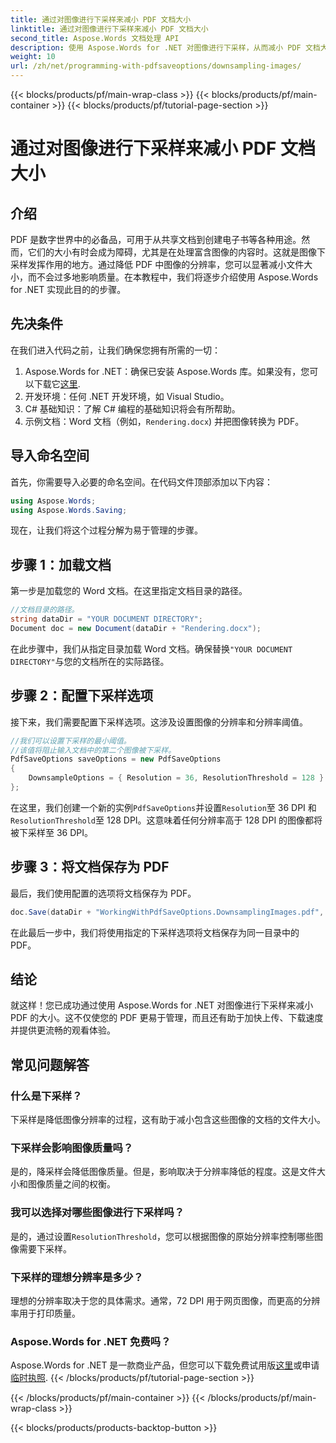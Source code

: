 ```yaml
---
title: 通过对图像进行下采样来减小 PDF 文档大小
linktitle: 通过对图像进行下采样来减小 PDF 文档大小
second_title: Aspose.Words 文档处理 API
description: 使用 Aspose.Words for .NET 对图像进行下采样，从而减小 PDF 文档大小。优化您的 PDF，以加快上传和下载时间。
weight: 10
url: /zh/net/programming-with-pdfsaveoptions/downsampling-images/
---
```


{{< blocks/products/pf/main-wrap-class >}}
{{< blocks/products/pf/main-container >}}
{{< blocks/products/pf/tutorial-page-section >}}

# 通过对图像进行下采样来减小 PDF 文档大小

## 介绍

PDF 是数字世界中的必备品，可用于从共享文档到创建电子书等各种用途。然而，它们的大小有时会成为障碍，尤其是在处理富含图像的内容时。这就是图像下采样发挥作用的地方。通过降低 PDF 中图像的分辨率，您可以显著减小文件大小，而不会过多地影响质量。在本教程中，我们将逐步介绍使用 Aspose.Words for .NET 实现此目的的步骤。

## 先决条件

在我们进入代码之前，让我们确保您拥有所需的一切：

1.  Aspose.Words for .NET：确保已安装 Aspose.Words 库。如果没有，您可以下载它[这里](https://releases.aspose.com/words/net/).
2. 开发环境：任何 .NET 开发环境，如 Visual Studio。
3. C# 基础知识：了解 C# 编程的基础知识将会有所帮助。
4. 示例文档：Word 文档（例如，`Rendering.docx`) 并把图像转换为 PDF。

## 导入命名空间

首先，你需要导入必要的命名空间。在代码文件顶部添加以下内容：

```csharp
using Aspose.Words;
using Aspose.Words.Saving;
```

现在，让我们将这个过程分解为易于管理的步骤。

## 步骤 1：加载文档

第一步是加载您的 Word 文档。在这里指定文档目录的路径。

```csharp
//文档目录的路径。
string dataDir = "YOUR DOCUMENT DIRECTORY";
Document doc = new Document(dataDir + "Rendering.docx");
```

在此步骤中，我们从指定目录加载 Word 文档。确保替换`"YOUR DOCUMENT DIRECTORY"`与您的文档所在的实际路径。

## 步骤 2：配置下采样选项

接下来，我们需要配置下采样选项。这涉及设置图像的分辨率和分辨率阈值。

```csharp
//我们可以设置下采样的最小阈值。
//该值将阻止输入文档中的第二个图像被下采样。
PdfSaveOptions saveOptions = new PdfSaveOptions
{
    DownsampleOptions = { Resolution = 36, ResolutionThreshold = 128 }
};
```

在这里，我们创建一个新的实例`PdfSaveOptions`并设置`Resolution`至 36 DPI 和`ResolutionThreshold`至 128 DPI。这意味着任何分辨率高于 128 DPI 的图像都将被下采样至 36 DPI。

## 步骤 3：将文档保存为 PDF

最后，我们使用配置的选项将文档保存为 PDF。

```csharp
doc.Save(dataDir + "WorkingWithPdfSaveOptions.DownsamplingImages.pdf", saveOptions);
```

在此最后一步中，我们将使用指定的下采样选项将文档保存为同一目录中的 PDF。

## 结论

就这样！您已成功通过使用 Aspose.Words for .NET 对图像进行下采样来减小 PDF 的大小。这不仅使您的 PDF 更易于管理，而且还有助于加快上传、下载速度并提供更流畅的观看体验。

## 常见问题解答

### 什么是下采样？
下采样是降低图像分辨率的过程，这有助于减小包含这些图像的文档的文件大小。

### 下采样会影响图像质量吗？
是的，降采样会降低图像质量。但是，影响取决于分辨率降低的程度。这是文件大小和图像质量之间的权衡。

### 我可以选择对哪些图像进行下采样吗？
是的，通过设置`ResolutionThreshold`，您可以根据图像的原始分辨率控制哪些图像需要下采样。

### 下采样的理想分辨率是多少？
理想的分辨率取决于您的具体需求。通常，72 DPI 用于网页图像，而更高的分辨率用于打印质量。

### Aspose.Words for .NET 免费吗？
 Aspose.Words for .NET 是一款商业产品，但您可以下载免费试用版[这里](https://releases.aspose.com/)或申请[临时执照](https://purchase.aspose.com/temporary-license/).
{{< /blocks/products/pf/tutorial-page-section >}}

{{< /blocks/products/pf/main-container >}}
{{< /blocks/products/pf/main-wrap-class >}}

{{< blocks/products/products-backtop-button >}}
